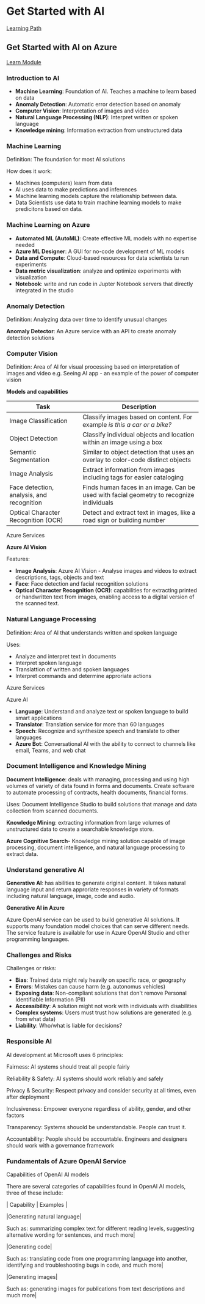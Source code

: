 # Get Started with AI

[Learning Path](https://learn.microsoft.com/training/paths/get-started-with-artificial-intelligence-on-azure/?WT.mc_id=academic-0000-alfredodeza)

## Get Started with AI on Azure

[Learn Module](https://learn.microsoft.com/training/modules/get-started-ai-fundamentals/?WT.mc_id=academic-0000-alfredodeza)

### Introduction to AI

- **Machine Learning**: Foundation of AI. Teaches a machine to learn based on data
- **Anomaly Detection**: Automatic error detection based on anomaly
- **Computer Vision**: Interpretation of images and video
- **Natural Language Processing (NLP)**: Interpret written or spoken language
- **Knowledge mining**: Information extraction from unstructured data

### Machine Learning

Definition: The foundation for most AI solutions

How does it work:

- Machines (computers) learn from data
- AI uses data to make predictions and inferences
- Machine learning models capture the relationship between data.
- Data Scientists use data to train machine learning models to make predicitons based on data.

### Machine Learning on Azure

- **Automated ML (AutoML)**: Create effective ML models with no expertise needed
- **Azure ML Designer**: A GUI for no-code development of ML models
- **Data and Compute**: Cloud-based resources for data scientists tu run experiments
- **Data metric visualization**: analyze and optimize experiments with visualization
- **Notebook**: write and run code in Jupter Notebook servers that directly integrated in the studio

### Anomaly Detection

Definition: Analyzing data over time to identify unusual changes

**Anomaly Detector**: An Azure service with an API to create anomaly detection solutions

### Computer Vision

Definition: Area of AI for visual processing based on interpretation of images and video
e.g. Seeing AI app - an example of the power of computer vision

**Models and capabilities**

| Task | Description |
| -    | -           |
| Image Classification | Classify images based on content. For example _is this a car or a bike?_ |
| Object Detection | Classify individual objects and location within an image using a box |
| Semantic Segmentation | Similar to object detection that uses an overlay to color-code distinct objects|
| Image Analysis | Extract information from images including tags for easier cataloging|
| Face detection, analysis, and recognition | Finds human faces in an image. Can be used with facial geometry to recognize individuals|
| Optical Character Recognition (OCR) | Detect and extract text in images, like a road sign or building number|

Azure Services

**Azure AI Vision**

Features:
- **Image Analysis**: Azure AI Vision - Analyse images and videos to extract descriptions, tags, objects and text
- **Face**: Face detection and facial recognition solutions
- **Optical Character Recognition (OCR)**: capabilities for extracting printed or handwritten text from images, enabling access to a digital version of the scanned text.

### Natural Language Processing

Definition: Area of AI that understands written and spoken language

Uses:

- Analyze and interpret text in documents
- Interpret spoken language
- Translattion of written and spoken languages
- Interpret commands and determine approriate actions

Azure Services

Azure AI

- **Language**:  Understand and analyze text or spoken language to build smart applications
- **Translator**: Translation service for more than 60 languages
- **Speech**:  Recognize and synthesize speech and translate to other languages
- **Azure Bot**: Conversational AI with the ability to connect to channels like email, Teams, and web chat


### Document Intelligence and Knowledge Mining

**Document Intelligence**: deals with managing, processing and using high volumes of variety of data found in forms and documents. Create software to automate processing of contracts, health documents, financial forms.

Uses:
Document Intelligence Studio to build solutions that manage and data collection from scanned documents.  

**Knowledge Mining**: extracting information from large volumes of unstructured data to create a searchable knowledge store.

**Azure Cognitive Search**- Knowledge mining solution capable of image processing, document intelligence, and natural language processing to extract data.

###  Understand generative AI

**Generative AI**: has abilities to generate original content.  It takes natural language input and return approriate responses in variety of formats including natural language, image, code and audio.

**Generative AI in Azure**

Azure OpenAI service can be used to build generative AI solutions.  It supports many foundation model choices that can serve different needs. The service feature is available for use in Azure OpenAI Studio and other programming languages.

### Challenges and Risks

Challenges or risks:

- **Bias**: Trained data might rely heavily on specific race, or geography
- **Errors**: Mistakes can cause harm (e.g. autonomus vehicles)
- **Exposing data**: Non-compliant solutions that don't remove Personal Identifiable Information (PII)
- **Accessibility**: A solution might not work with individuals with disabilities
- **Complex systems**: Users must trust how solutions are generated (e.g. from what data)
- **Liability**:  Who/what is liable for decisions?

### Responsible AI

AI development at Microsoft uses 6 principles:

Fairness: AI systems should treat all people fairly

Reliability & Safety: AI systems should work reliably and safely

Privacy & Security: Respect privacy and consider security at all times, even after deployment

Inclusiveness: Empower everyone regardless of ability, gender, and other factors

Transparency: Systems shouold be understandable. People can trust it.

Accountability: People should be accountable. Engineers and designers should work with a governance framework


### Fundamentals of Azure OpenAI Service

Capabilities of OpenAI AI models

There are several categories of capabilities found in OpenAI AI models, three of these include:

| Capability | Examples |

|Generating natural language|

Such as: summarizing complex text for different reading levels, suggesting alternative wording for sentences, and much more|

|Generating code|

Such as: translating code from one programming language into another, identifying and troubleshooting bugs in code, and much more|

|Generating images|

Such as: generating images for publications from text descriptions and much more|

